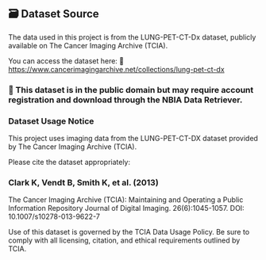 ## 🗃️ Dataset Source
The data used in this project is from the LUNG-PET-CT-Dx dataset, publicly available on The Cancer Imaging Archive (TCIA).

You can access the dataset here:
🔗 https://www.cancerimagingarchive.net/collections/lung-pet-ct-dx

### 📌 This dataset is in the public domain but may require account registration and download through the NBIA Data Retriever.

### Dataset Usage Notice
This project uses imaging data from the LUNG-PET-CT-DX dataset provided by The Cancer Imaging Archive (TCIA).

Please cite the dataset appropriately:

### Clark K, Vendt B, Smith K, et al. (2013)
The Cancer Imaging Archive (TCIA): Maintaining and Operating a Public Information Repository
Journal of Digital Imaging. 26(6):1045-1057.
DOI: 10.1007/s10278-013-9622-7

Use of this dataset is governed by the TCIA Data Usage Policy.
Be sure to comply with all licensing, citation, and ethical requirements outlined by TCIA.


